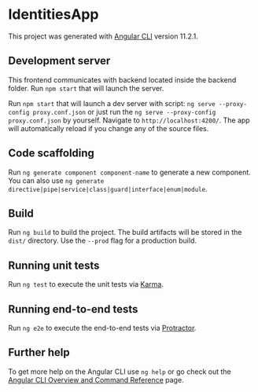 # IdentitiesApp

This project was generated with [Angular CLI](https://github.com/angular/angular-cli) version 11.2.1.

## Development server
This frontend communicates with backend located inside the backend folder.
Run `npm start` that will launch the server.

Run `npm start` that will launch a dev server with script: `ng serve --proxy-config proxy.conf.json` or just run the `ng serve --proxy-config proxy.conf.json` by yourself. Navigate to `http://localhost:4200/`. The app will automatically reload if you change any of the source files.

## Code scaffolding

Run `ng generate component component-name` to generate a new component. You can also use `ng generate directive|pipe|service|class|guard|interface|enum|module`.

## Build

Run `ng build` to build the project. The build artifacts will be stored in the `dist/` directory. Use the `--prod` flag for a production build.

## Running unit tests

Run `ng test` to execute the unit tests via [Karma](https://karma-runner.github.io).

## Running end-to-end tests

Run `ng e2e` to execute the end-to-end tests via [Protractor](http://www.protractortest.org/).

## Further help

To get more help on the Angular CLI use `ng help` or go check out the [Angular CLI Overview and Command Reference](https://angular.io/cli) page.
